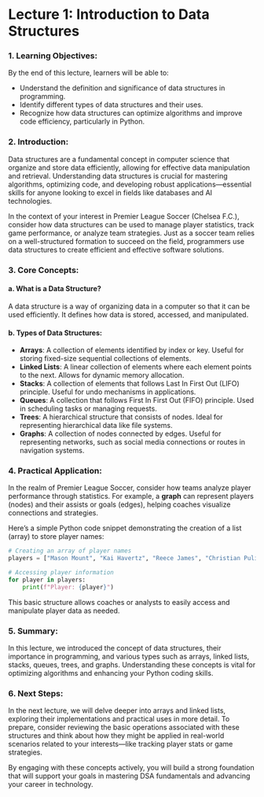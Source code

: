 # Lecture 1: Introduction to Data Structures

### 1. Learning Objectives:
By the end of this lecture, learners will be able to:
- Understand the definition and significance of data structures in programming.
- Identify different types of data structures and their uses.
- Recognize how data structures can optimize algorithms and improve code efficiency, particularly in Python.

### 2. Introduction:
Data structures are a fundamental concept in computer science that organize and store data efficiently, allowing for effective data manipulation and retrieval. Understanding data structures is crucial for mastering algorithms, optimizing code, and developing robust applications—essential skills for anyone looking to excel in fields like databases and AI technologies.

In the context of your interest in Premier League Soccer (Chelsea F.C.), consider how data structures can be used to manage player statistics, track game performance, or analyze team strategies. Just as a soccer team relies on a well-structured formation to succeed on the field, programmers use data structures to create efficient and effective software solutions.

### 3. Core Concepts:
#### a. What is a Data Structure?
A data structure is a way of organizing data in a computer so that it can be used efficiently. It defines how data is stored, accessed, and manipulated.

#### b. Types of Data Structures:
- **Arrays**: A collection of elements identified by index or key. Useful for storing fixed-size sequential collections of elements.
- **Linked Lists**: A linear collection of elements where each element points to the next. Allows for dynamic memory allocation.
- **Stacks**: A collection of elements that follows Last In First Out (LIFO) principle. Useful for undo mechanisms in applications.
- **Queues**: A collection that follows First In First Out (FIFO) principle. Used in scheduling tasks or managing requests.
- **Trees**: A hierarchical structure that consists of nodes. Ideal for representing hierarchical data like file systems.
- **Graphs**: A collection of nodes connected by edges. Useful for representing networks, such as social media connections or routes in navigation systems.

### 4. Practical Application:
In the realm of Premier League Soccer, consider how teams analyze player performance through statistics. For example, a **graph** can represent players (nodes) and their assists or goals (edges), helping coaches visualize connections and strategies.

Here’s a simple Python code snippet demonstrating the creation of a list (array) to store player names:

```python
# Creating an array of player names
players = ["Mason Mount", "Kai Havertz", "Reece James", "Christian Pulisic"]

# Accessing player information
for player in players:
    print(f"Player: {player}")
```

This basic structure allows coaches or analysts to easily access and manipulate player data as needed.

### 5. Summary:
In this lecture, we introduced the concept of data structures, their importance in programming, and various types such as arrays, linked lists, stacks, queues, trees, and graphs. Understanding these concepts is vital for optimizing algorithms and enhancing your Python coding skills.

### 6. Next Steps:
In the next lecture, we will delve deeper into arrays and linked lists, exploring their implementations and practical uses in more detail. To prepare, consider reviewing the basic operations associated with these structures and think about how they might be applied in real-world scenarios related to your interests—like tracking player stats or game strategies.

By engaging with these concepts actively, you will build a strong foundation that will support your goals in mastering DSA fundamentals and advancing your career in technology.